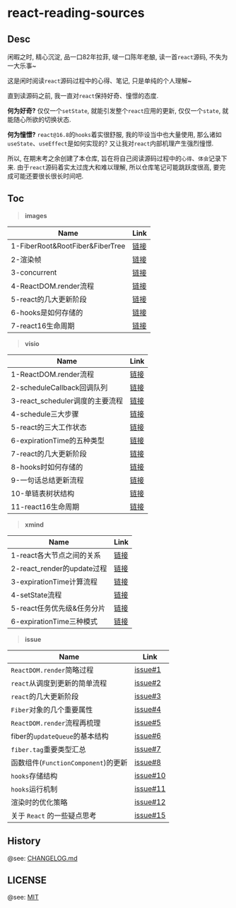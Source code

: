 # react-reading-sources

## Desc

闲暇之时, 精心沉淀, 品一口82年拉菲, 啵一口陈年老酿, 读一首`react`源码, 不失为一大乐事~

这是闲时阅读`react`源码过程中的心得、笔记, 只是单纯的个人理解~

直到读源码之前, 我一直对`react`保持好奇、憧憬的态度.

**何为好奇?** 仅仅一个`setState`, 就能引发整个`react`应用的更新, 仅仅一个`state`, 就能随心所欲的切换状态.

**何为憧憬?** `react@16.8`的`hooks`着实很舒服, 我的毕设当中也大量使用, 那么诸如`useState`、`useEffect`是如何实现的? 又让我对`react`内部机理产生强烈憧憬.

所以, 在期末考之余创建了本仓库, 旨在将自己阅读源码过程中的`心得`、`体会`记录下来. 由于`react`源码着实太过庞大和难以理解, 所以仓库笔记可能跳跃度很高, 要完成可能还要很长很长时间吧.

## Toc

> **images**

| Name                            | Link                                                 |
| ------------------------------- | ---------------------------------------------------- |
| 1-FiberRoot&RootFiber&FiberTree | [链接](./images/1-FiberRoot&RootFiber&FiberTree.png) |
| 2-渲染帧                        | [链接](./images/2-渲染帧.png)                        |
| 3-concurrent                    | [链接](./images/3-concurrent.png)                    |
| 4-ReactDOM.render流程           | [链接](./images/4-ReactDOM.render流程.png)           |
| 5-react的几大更新阶段           | [链接](./images/5-react的几大更新阶段.png)           |
| 6-hooks是如何存储的             | [链接](./images/6-hooks是如何存储的.png)             |
| 7-react16生命周期               | [链接](./images/7-react16生命周期.png)               |

> **visio**

| Name                            | Link                                                 |
| ------------------------------- | ---------------------------------------------------- |
| 1-ReactDOM.render流程           | [链接](./visio/1-ReactDOM.render流程.vsdx)           |
| 2-scheduleCallback回调队列      | [链接](./visio/2-scheduleCallback回调队列.vsdx)      |
| 3-react_scheduler调度的主要流程 | [链接](./visio/3-react_scheduler调度的主要流程.vsdx) |
| 4-schedule三大步骤              | [链接](./visio/4-schedule三大步骤.vsdx)              |
| 5-react的三大工作状态           | [链接](./visio/5-react的三大工作状态.vsdx)           |
| 6-expirationTime的五种类型      | [链接](./visio/6-expirationTime的五种类型.vsdx)      |
| 7-react的几大更新阶段           | [链接](./visio/7-react的几大更新阶段.vsdx)           |
| 8-hooks时如何存储的             | [链接](./visio/8-hooks是如何存储的.vsdx)             |
| 9-一句话总结更新流程            | [链接](./visio/9-一句话总结更新流程.vsdx)            |
| 10-单链表树状结构               | [链接](./visio/10-单链表树状结构.vsdx)               |
| 11-react16生命周期              | [链接](./visio/11-react16生命周期.vsdx)              |

> **xmind**

| Name                       | Link                                             |
| -------------------------- | ------------------------------------------------ |
| 1-react各大节点之间的关系  | [链接](./xmind/1-react各大节点之间的关系.xmind)  |
| 2-react_render的update过程 | [链接](./xmind/2-react_render的update过程.xmind) |
| 3-expirationTime计算流程   | [链接](./xmind/3-expirationTime计算流程.xmind)   |
| 4-setState流程             | [链接](./xmind/4-setState流程.xmind)             |
| 5-react任务优先级&任务分片 | [链接](./xmind/5-react任务优先级&任务分片.xmind) |
| 6-expirationTime三种模式   | [链接](./xmind/6-expirationTime三种模式.xmind)   |

> **issue**

| Name                                | Link                                                                |
| ----------------------------------- | ------------------------------------------------------------------- |
| `ReactDOM.render`简略过程           | [issue#1](https://github.com/ddzy/react-reading-sources/issues/1)   |
| `react`从调度到更新的简单流程       | [issue#2](https://github.com/ddzy/react-reading-sources/issues/2)   |
| `react`的几大更新阶段               | [issue#3](https://github.com/ddzy/react-reading-sources/issues/3)   |
| `Fiber`对象的几个重要属性           | [issue#4](https://github.com/ddzy/react-reading-sources/issues/4)   |
| `ReactDOM.render`流程再梳理         | [issue#5](https://github.com/ddzy/react-reading-sources/issues/5)   |
| fiber的`updateQueue`的基本结构      | [issue#6](https://github.com/ddzy/react-reading-sources/issues/6)   |
| `fiber.tag`重要类型汇总             | [issue#7](https://github.com/ddzy/react-reading-sources/issues/7)   |
| 函数组件(`FunctionComponent`)的更新 | [issue#8](https://github.com/ddzy/react-reading-sources/issues/8)   |
| `hooks`存储结构                     | [issue#10](https://github.com/ddzy/react-reading-sources/issues/10) |
| `hooks`运行机制                     | [issue#11](https://github.com/ddzy/react-reading-sources/issues/10) |
| 渲染时的优化策略                    | [issue#12](https://github.com/ddzy/react-reading-sources/issues/12) |
| 关于 `React` 的一些疑点思考         | [issue#15](https://github.com/ddzy/react-reading-sources/issues/15) |

## History

@see: [CHANGELOG.md](./CHANGELOG.md)

## LICENSE

@see: [MIT](./LICENSE)